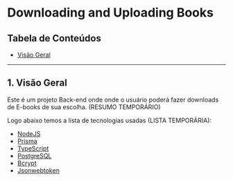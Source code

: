 # Downloading and Uploading Books

## Tabela de Conteúdos

- [Visão Geral](#1-visão-geral)

---

## 1. Visão Geral

Este é um projeto Back-end onde onde o usuário poderá fazer downloads de E-books de sua escolha. (RESUMO TEMPORÁRIO)

Logo abaixo temos a lista de tecnologias usadas (LISTA TEMPORÁRIA):

- [NodeJS](https://nodejs.org/en/)
- [Prisma](https://www.prisma.io/)
- [TypeScript](https://www.typescriptlang.org/)
- [PostgreSQL](https://www.postgresql.org/)
- [Bcrypt](https://www.npmjs.com/package/bcrypt)
- [Jsonwebtoken](https://www.npmjs.com/package/jsonwebtoken)
